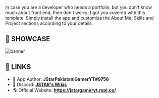 In case you are a developer who needs a portfolio, but you don't know much about front end, then don't worry; I got you covered with this template.
Simply install the app and customize the About Me, Skills and Project sections according to your details. 

## 🤯 SHOWCASE
<img src="https://media.discordapp.net/attachments/805715083598495754/992484138328277062/personal-portfolio-template.jpg?width=251&height=512" alt="banner">

## 🔗 LINKS
- 💪 App Author: **JStarPakistaniGamerYT#9756**
- 💬 Discord: <b>[JSTAR's Wikis](https://jstargameryt.repl.co/discord)</b>
- 🌎 Official Website: <b>https://jstargameryt.repl.co/</b>
